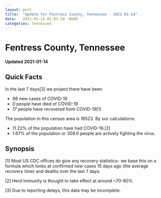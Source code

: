 ```yaml
---
layout: post
title:  "Update for Fentress County, Tennessee - 2021-01-14"
date:   2021-01-14 01:01:29 -0600
categories: Tennessee
---
```


# Fentress County, Tennessee
#### Updated 2021-01-14

## Quick Facts

In the last 7 days[3] we project there have been
- *98* new cases of COVID-19
- *0* people have died of COVID-19
- *17* people have recovered from COVID-19[1]

The population in this census area is 18523. By our calculations:
- 11.22% of the population have had COVID-19.[2]
- 1.67% of the population or 309.0 people are actively fighting the virus.

## Synopsis




[1] Most US CDC offices do give any recovery statistics- we base this on a formula which looks at confirmed new cases
15 days ago (the average recovery time) and deaths over the last 7 days.

[2] Herd Immunity is thought to take effect at around ~70-80%

[3] Due to reporting delays, this data may be incomplete.
 
    